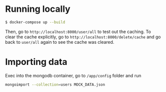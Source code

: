 # Running locally

```sh
$ docker-compose up --build
```

Then, go to `http://localhost:8000/user/all` to test out the caching. To clear the cache explicitly, go to `http://localhost:8000/delete/cache` and go back to `user/all` again to see the cache was cleared.

# Importing data

Exec into the mongodb container, go to `/app/config` folder and run
```sh
mongoimport --collection=users MOCK_DATA.json
```